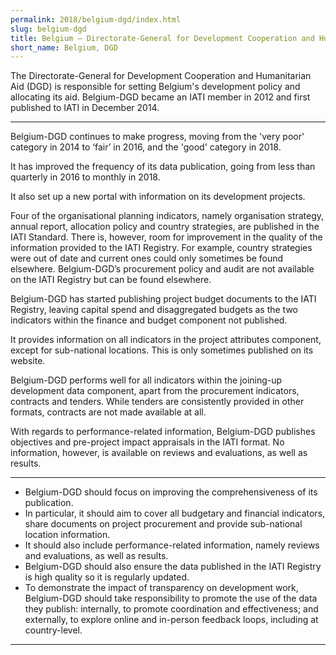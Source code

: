 ```yaml
---
permalink: 2018/belgium-dgd/index.html
slug: belgium-dgd
title: Belgium – Directorate-General for Development Cooperation and Humanitarian Aid (DGD)
short_name: Belgium, DGD
---
```


The Directorate-General for Development Cooperation and Humanitarian Aid (DGD) is responsible for setting Belgium's development policy and allocating its aid. Belgium-DGD became an IATI member in 2012 and first published to IATI in December 2014.

---

Belgium-DGD continues to make progress, moving from the 'very poor' category in 2014 to ‘fair’ in 2016, and the 'good' category in 2018.

It has improved the frequency of its data publication, going from less than quarterly in 2016 to monthly in 2018.

It also set up a new portal with information on its development projects.

Four of the organisational planning indicators, namely organisation strategy, annual report, allocation policy and country strategies, are published in the IATI Standard. There is, however, room for improvement in the quality of the information provided to the IATI Registry. For example, country strategies were out of date and current ones could only sometimes be found elsewhere. Belgium-DGD’s procurement policy and audit are not available on the IATI Registry but can be found elsewhere.

Belgium-DGD has started publishing project budget documents to the IATI Registry, leaving capital spend and disaggregated budgets as the two indicators within the finance and budget component not published.

It provides information on all indicators in the project attributes component, except for sub-national locations. This is only sometimes published on its website.

Belgium-DGD performs well for all indicators within the joining-up development data component, apart from the procurement indicators, contracts and tenders. While tenders are consistently provided in other formats, contracts are not made available at all.

With regards to performance-related information, Belgium-DGD publishes objectives and pre-project impact appraisals in the IATI format. No information, however, is available on reviews and evaluations, as well as results.

---

 * Belgium-DGD should focus on improving the comprehensiveness of its publication. 
 * In particular, it should aim to cover all budgetary and financial indicators, share documents on project procurement and provide sub-national location information. 
 * It should also include performance-related information, namely reviews and evaluations, as well as results.
 * Belgium-DGD should also ensure the data published in the IATI Registry is high quality so it is regularly updated. 
 * To demonstrate the impact of transparency on development work, Belgium-DGD should take responsibility to promote the use of the data they publish: internally, to promote coordination and effectiveness; and externally, to explore online and in-person feedback loops, including at country-level.

---
